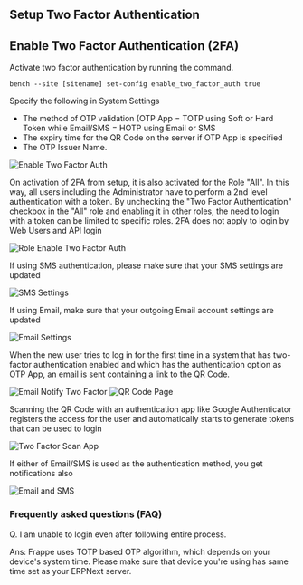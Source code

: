 ## Setup Two Factor Authentication

## Enable Two Factor Authentication (2FA)

Activate two factor authentication by running the command.

`bench --site [sitename] set-config enable_two_factor_auth true`

Specify the following in System Settings

*   The method of OTP validation (OTP App = TOTP using Soft or Hard Token while Email/SMS = HOTP using Email or SMS
*   The expiry time for the QR Code on the server if OTP App is specified
*   The OTP Issuer Name.

![Enable Two Factor Auth](https://docs.erpnext.com/files/twofactor-1.png)

On activation of 2FA from setup, it is also activated for the Role "All". In this way, all users including the Administrator have to perform a 2nd level authentication with a token. By unchecking the "Two Factor Authentication" checkbox in the "All" role and enabling it in other roles, the need to login with a token can be limited to specific roles. 2FA does not apply to login by Web Users and API login

![Role Enable Two Factor Auth](https://docs.erpnext.com/files/twofactor-2.png)

If using SMS authentication, please make sure that your SMS settings are updated

![SMS Settings](https://docs.erpnext.com/files/twofactor-3.png)

If using Email, make sure that your outgoing Email account settings are updated

![Email Settings](https://docs.erpnext.com/files/twofactor-4.png)

When the new user tries to log in for the first time in a system that has two-factor authentication enabled and which has the authentication option as OTP App, an email is sent containing a link to the QR Code.

![Email Notify Two Factor](https://docs.erpnext.com/files/twofactor-5.png) ![QR Code Page](https://docs.erpnext.com/files/twofactor-6.png)

Scanning the QR Code with an authentication app like Google Authenticator registers the access for the user and automatically starts to generate tokens that can be used to login

![Two Factor Scan App](https://docs.erpnext.com/files/twofactor_app.jpeg)

If either of Email/SMS is used as the authentication method, you get notifications also

![Email and SMS](https://docs.erpnext.com/files/twofactor-8.png)

### Frequently asked questions (FAQ)

Q. I am unable to login even after following entire process.

Ans: Frappe uses TOTP based OTP algorithm, which depends on your device's system time. Please make sure that device you're using has same time set as your ERPNext server.